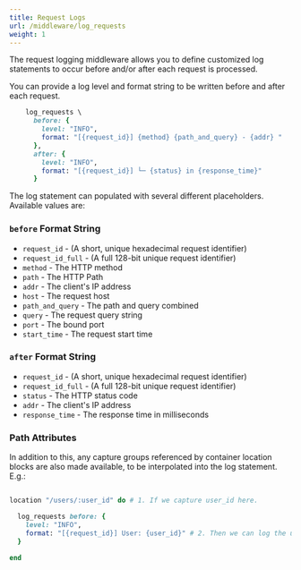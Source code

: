 ```yaml
---
title: Request Logs
url: /middleware/log_requests
weight: 1
---
```


The request logging middleware allows you to define customized log statements to occur before and/or after each request is processed.

You can provide a log level and format string to be written before and after each request.


```ruby {filename=Itsi.rb}
    log_requests \
      before: {
        level: "INFO",
        format: "[{request_id}] {method} {path_and_query} - {addr} "
      },
      after: {
        level: "INFO",
        format: "[{request_id}] └─ {status} in {response_time}"
      }
```


The log statement can populated with several different placeholders.
Available values are:

### `before` Format String
* `request_id` -  (A short, unique hexadecimal request identifier)
* `request_id_full` - (A full 128-bit unique request identifier)
* `method` - The HTTP method
* `path` - The HTTP Path
* `addr` - The client's IP address
* `host` - The request host
* `path_and_query` - The path and query combined
* `query` - The request query string
* `port` - The bound port
* `start_time` - The request start time

### `after` Format String
* `request_id` - (A short, unique hexadecimal request identifier)
* `request_id_full` - (A full 128-bit unique request identifier)
* `status` - The HTTP status code
* `addr` - The client's IP address
* `response_time` - The response time in milliseconds


### Path Attributes
In addition to this, any capture groups referenced by container location blocks
are also made available, to be interpolated into the log statement. E.g.:

```ruby {filename=Itsi.rb}

location "/users/:user_id" do # 1. If we capture user_id here.

  log_requests before: {
    level: "INFO",
    format: "[{request_id}] User: {user_id}" # 2. Then we can log the user_id here.
  }

end

```
